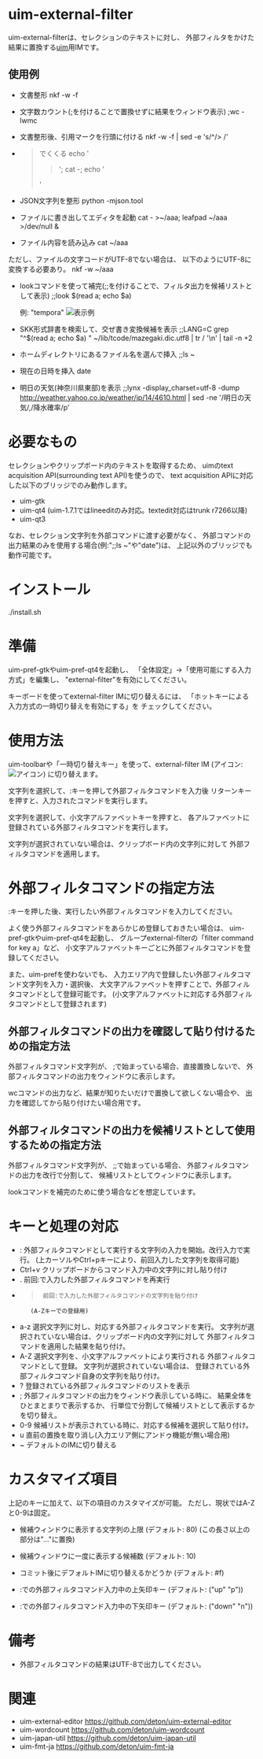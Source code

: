 uim-external-filter
===================

uim-external-filterは、セレクションのテキストに対し、
外部フィルタをかけた結果に置換する[uim](http://code.google.com/p/uim/)用IMです。

使用例
------

+ 文書整形
    nkf -w -f

+ 文字数カウント(;を付けることで置換せずに結果をウィンドウ表示)
    ;wc -lwmc

+ 文書整形後、引用マークを行頭に付ける
    nkf -w -f | sed -e 's/^/> /'

+ <blockquote>でくくる
    echo '<blockquote>'; cat -; echo '</blockquote>'

+ JSON文字列を整形
    python -mjson.tool

+ ファイルに書き出してエディタを起動
    cat - >~/aaa; leafpad ~/aaa >/dev/null &

- ファイル内容を読み込み
    cat ~/aaa

ただし、ファイルの文字コードがUTF-8でない場合は、
以下のようにUTF-8に変換する必要あり。
    nkf -w ~/aaa

+ lookコマンドを使って補完(;;を付けることで、フィルタ出力を候補リストとして表示)
    ;;look $(read a; echo $a)

  例: "tempora"
![表示例](https://github.com/deton/uim-external-filter/raw/master/external-filter-capture.png)

+ SKK形式辞書を検索して、交ぜ書き変換候補を表示
    ;;LANG=C grep "^$(read a; echo $a) " ~/lib/tcode/mazegaki.dic.utf8 | tr / '\n' | tail -n +2

- ホームディレクトリにあるファイル名を選んで挿入
    ;;ls ~

- 現在の日時を挿入
    date

- 明日の天気(神奈川県東部)を表示
    ;;lynx -display_charset=utf-8 -dump http://weather.yahoo.co.jp/weather/jp/14/4610.html | sed -ne '/明日の天気/,/降水確率/p'

必要なもの
==========

セレクションやクリップボード内のテキストを取得するため、
uimのtext acquisition API(surrounding text API)を使うので、
text acquisition APIに対応した以下のブリッジでのみ動作します。

  * uim-gtk
  * uim-qt4 (uim-1.7.1ではlineeditのみ対応。textedit対応はtrunk r7266以降)
  * uim-qt3

なお、セレクション文字列を外部コマンドに渡す必要がなく、
外部コマンドの出力結果のみを使用する場合(例:";;ls ~"や"date")は、
上記以外のブリッジでも動作可能です。

インストール
============

./install.sh

準備
====

uim-pref-gtkやuim-pref-qt4を起動し、
「全体設定」→「使用可能にする入力方式」を編集し、
"external-filter"を有効にしてください。

キーボードを使ってexternal-filter IMに切り替えるには、
「ホットキーによる入力方式の一時切り替えを有効にする」を
チェックしてください。

使用方法
========

uim-toolbarや「一時切り替えキー」を使って、external-filter IM
(アイコン: ![アイコン](https://github.com/deton/uim-external-filter/raw/master/pixmaps/external-filter.png))
に切り替えます。

文字列を選択して、:キーを押して外部フィルタコマンドを入力後
リターンキーを押すと、入力されたコマンドを実行します。

文字列を選択して、小文字アルファベットキーを押すと、
各アルファベットに登録されている外部フィルタコマンドを実行します。

文字列が選択されていない場合は、クリップボード内の文字列に対して
外部フィルタコマンドを適用します。

外部フィルタコマンドの指定方法
==============================

:キーを押した後、実行したい外部フィルタコマンドを入力してください。

よく使う外部フィルタコマンドをあらかじめ登録しておきたい場合は、
uim-pref-gtkやuim-pref-qt4を起動し、
グループexternal-filterの「filter command for key a」など、
小文字アルファベットキーごとに外部フィルタコマンドを登録してください。

また、uim-prefを使わないでも、
入力エリア内で登録したい外部フィルタコマンド文字列を入力・選択後、
大文字アルファベットを押すことで、外部フィルタコマンドとして登録可能です。
(小文字アルファベットに対応する外部フィルタコマンドとして登録されます)

外部フィルタコマンドの出力を確認して貼り付けるための指定方法
------------------------------------------------------------

外部フィルタコマンド文字列が、
;で始まっている場合、直接置換しないで、
外部フィルタコマンドの出力をウィンドウに表示します。

wcコマンドの出力など、結果が知りたいだけで置換して欲しくない場合や、
出力を確認してから貼り付けたい場合用です。

外部フィルタコマンドの出力を候補リストとして使用するための指定方法
------------------------------------------------------------------

外部フィルタコマンド文字列が、
;;で始まっている場合、
外部フィルタコマンドの出力を改行で分割して、
候補リストとしてウィンドウに表示します。

lookコマンドを補完のために使う場合などを想定しています。

キーと処理の対応
================

* :      外部フィルタコマンドとして実行する文字列の入力を開始。改行入力で実行。
         (上カーソルやCtrl+pキーにより、前回入力した文字列を取得可能)
* Ctrl+v クリップボードからコマンド入力中の文字列に対し貼り付け
* .      前回:で入力した外部フィルタコマンドを再実行
* >      前回:で入力した外部フィルタコマンドの文字列を貼り付け
         (A-Zキーでの登録用)
* a-z    選択文字列に対し、対応する外部フィルタコマンドを実行。
         文字列が選択されていない場合は、クリップボード内の文字列に対して
         外部フィルタコマンドを適用した結果を貼り付け。
* A-Z    選択文字列を、小文字アルファベットにより実行される
         外部フィルタコマンドとして登録。
         文字列が選択されていない場合は、
	 登録されている外部フィルタコマンド自身の文字列を貼り付け。
* ?      登録されている外部フィルタコマンドのリストを表示
* ;      外部フィルタコマンドの出力をウィンドウ表示している時に、
         結果全体をひとまとまりで表示するか、
         行単位で分割して候補リストとして表示するかを切り替え。
* 0-9    候補リストが表示されている時に、対応する候補を選択して貼り付け。
* u      直前の置換を取り消し(入力エリア側にアンドゥ機能が無い場合用)
* ~      デフォルトのIMに切り替える

カスタマイズ項目
================

上記のキーに加えて、以下の項目のカスタマイズが可能。
ただし、現状ではA-Zと0-9は固定。

* 候補ウィンドウに表示する文字列の上限 (デフォルト: 80)
  (この長さ以上の部分は"..."に置換)
* 候補ウィンドウに一度に表示する候補数 (デフォルト: 10)
* コミット後にデフォルトIMに切り替えるかどうか (デフォルト: #f)

* :での外部フィルタコマンド入力中の上矢印キー (デフォルト: ("up" "<Control>p"))
* :での外部フィルタコマンド入力中の下矢印キー (デフォルト: ("down" "<Control>n"))

備考
====

* 外部フィルタコマンドの結果はUTF-8で出力してください。

関連
====

* uim-external-editor https://github.com/deton/uim-external-editor
* uim-wordcount https://github.com/deton/uim-wordcount
* uim-japan-util https://github.com/deton/uim-japan-util
* uim-fmt-ja https://github.com/deton/uim-fmt-ja
